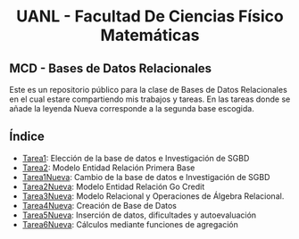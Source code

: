 # <p align="center">UANL  - Facultad De Ciencias Físico Matemáticas

## MCD - Bases de Datos Relacionales

Este es un repositorio público para la clase de Bases de Datos Relacionales en el cual estare compartiendo mis trabajos y tareas. En las tareas donde se añade la leyenda Nueva corresponde a la segunda base escogida. 

## Índice 
- [Tarea1](Primera_Base/Tarea1/Tarea1.md): Elección de la base de datos e Investigación de SGBD 
- [Tarea2](Primera_Base/Tarea2/Tarea2.md): Modelo Entidad Relación Primera Base
- [Tarea1Nueva](Segunda_Base/Tarea1SegundaBase/:Tarea1.md): Cambio de la base de datos e Investigación de SGBD 
- [Tarea2Nueva](Segunda_Base/Tarea2SegundaBase/Tarea2.md): Modelo Entidad Relación Go Credit
- [Tarea3Nueva](Segunda_Base/Tarea3SegundaBase/Tarea3.md): Modelo Relacional y Operaciones de Álgebra Relacional.
- [Tarea4Nueva](Segunda_Base/Tarea4SegundaBase/Tarea4.sql): Creación de Base de Datos
- [Tarea5Nueva](Segunda_Base/Tarea5SegundaBase/Tarea5.md): Inserción de datos, dificultades y autoevaluación 
- [Tarea6Nueva](Segunda_Base/Tarea6SegundaBase/Tarea6.md): Cálculos mediante funciones de agregación